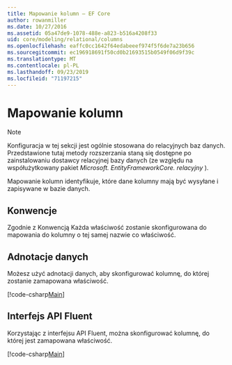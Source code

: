 ```yaml
---
title: Mapowanie kolumn — EF Core
author: rowanmiller
ms.date: 10/27/2016
ms.assetid: 05a47de9-1078-488e-a823-b516a4208f33
uid: core/modeling/relational/columns
ms.openlocfilehash: eaffc0cc1642f64edabeeef974f5f6de7a23b656
ms.sourcegitcommit: ec196918691f50cd0b21693515b0549f06d9f39c
ms.translationtype: MT
ms.contentlocale: pl-PL
ms.lasthandoff: 09/23/2019
ms.locfileid: "71197215"
---
```

# <a name="column-mapping"></a>Mapowanie kolumn

> [!NOTE]  
> Konfiguracja w tej sekcji jest ogólnie stosowana do relacyjnych baz danych. Przedstawione tutaj metody rozszerzania staną się dostępne po zainstalowaniu dostawcy relacyjnej bazy danych (ze względu na współużytkowany pakiet *Microsoft. EntityFrameworkCore. relacyjny* ).

Mapowanie kolumn identyfikuje, które dane kolumny mają być wysyłane i zapisywane w bazie danych.

## <a name="conventions"></a>Konwencje

Zgodnie z Konwencją Każda właściwość zostanie skonfigurowana do mapowania do kolumny o tej samej nazwie co właściwość.

## <a name="data-annotations"></a>Adnotacje danych

Możesz użyć adnotacji danych, aby skonfigurować kolumnę, do której zostanie zamapowana właściwość.

[!code-csharp[Main](../../../../samples/core/Modeling/DataAnnotations/Relational/Column.cs?highlight=13)]

## <a name="fluent-api"></a>Interfejs API Fluent

Korzystając z interfejsu API Fluent, można skonfigurować kolumnę, do której jest zamapowana właściwość.

[!code-csharp[Main](../../../../samples/core/Modeling/FluentAPI/Relational/Column.cs?highlight=11-13)]
